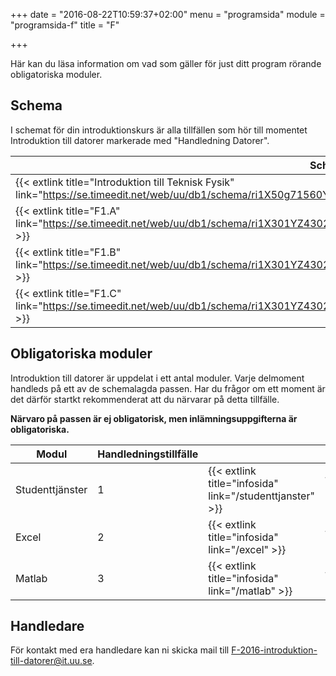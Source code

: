 +++
date = "2016-08-22T10:59:37+02:00"
menu = "programsida"
module = "programsida-f"
title = "F"

+++

Här kan du läsa information om vad som gäller för just ditt program rörande
obligatoriska moduler.

## Schema
I schemat för din introduktionskurs är alla tillfällen som hör till momentet
Introduktion till datorer markerade med "Handledning Datorer".

| Schema                                                              | Förklaring                          |
| ------------------------------------------------------------------- | ----------------------------------- |
| {{< extlink title="Introduktion till Teknisk Fysik" link="https://se.timeedit.net/web/uu/db1/schema/ri1X50g71560Y7QQ6YZ5407Y0Zy050Q670351Q662v.html" >}} | Hela schemat för introkursen |
| {{< extlink title="F1.A" link="https://se.timeedit.net/web/uu/db1/schema/ri1X301YZ43023QQ69ZY637Y09y95Y54XQ6f03560v5X57664401Y27Q7.html" >}} | Endast handledningstillfällen |
| {{< extlink title="F1.B" link="https://se.timeedit.net/web/uu/db1/schema/ri1X301YZ43023QQ69ZY638Y09y95Y54XQ6f03560v5X57660001Y27Q7.html" >}} | Endast handledningstillfällen |
| {{< extlink title="F1.C" link="https://se.timeedit.net/web/uu/db1/schema/ri1X301YZ43023QQ69ZY638Y09y95Y54XQ6f03560v5X57665001Y27Q7.html" >}} | Endast handledningstillfällen |

<!-- | {{< extlink title="" link="" >}} | | -->


## Obligatoriska moduler
Introduktion till datorer är uppdelat i ett antal moduler. Varje delmoment
handleds på ett av de schemalagda passen. Har du frågor om ett moment är det
därför startkt rekommenderat att du närvarar på detta tillfälle.

**Närvaro på passen är ej obligatorisk, men inlämningsuppgifterna är
obligatoriska.**

| Modul           | Handledningstillfälle |                              |                                         |
| --------------- | --------------------- | ---------------------------- | --------------------------------------- |
| Studenttjänster | 1                     | {{< extlink title="infosida" link="/studenttjanster" >}} | {{< extlink title="uppgifter" link="/studenttjanster/uppgifter" >}} |
| Excel           | 2                     | {{< extlink title="infosida" link="/excel" >}}           | {{< extlink title="uppgifter" link="/excel/uppgifter" >}}           |
| Matlab          | 3                     | {{< extlink title="infosida" link="/matlab" >}}          | {{< extlink title="uppgifter" link="/matlab/uppgifter" >}}          |

## Handledare
För kontakt med era handledare kan ni skicka mail till [F-2016-introduktion-till-datorer@it.uu.se](mailto:F-2016-introduktion-till-datorer@it.uu.se).
